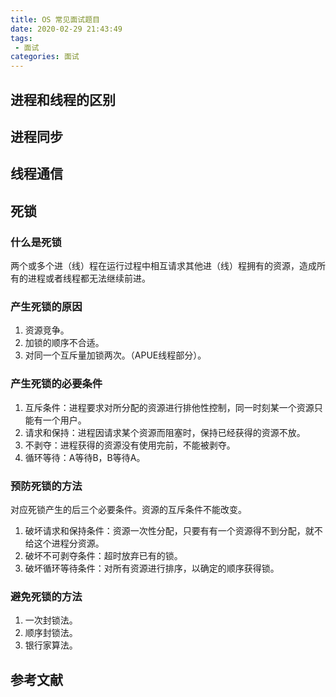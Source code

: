 ```yaml
---
title: OS 常见面试题目
date: 2020-02-29 21:43:49
tags:
 - 面试
categories: 面试
---
```


## 进程和线程的区别

## 进程同步

## 线程通信

## 死锁
### 什么是死锁
两个或多个进（线）程在运行过程中相互请求其他进（线）程拥有的资源，造成所有的进程或者线程都无法继续前进。

### 产生死锁的原因
1. 资源竞争。
2. 加锁的顺序不合适。
3. 对同一个互斥量加锁两次。（APUE线程部分）。

### 产生死锁的必要条件
1. 互斥条件：进程要求对所分配的资源进行排他性控制，同一时刻某一个资源只能有一个用户。
2. 请求和保持：进程因请求某个资源而阻塞时，保持已经获得的资源不放。
3. 不剥夺：进程获得的资源没有使用完前，不能被剥夺。
4. 循环等待：A等待B，B等待A。

### 预防死锁的方法
对应死锁产生的后三个必要条件。资源的互斥条件不能改变。
1. 破坏请求和保持条件：资源一次性分配，只要有有一个资源得不到分配，就不给这个进程分资源。
2. 破坏不可剥夺条件：超时放弃已有的锁。
3. 破坏循环等待条件：对所有资源进行排序，以确定的顺序获得锁。

### 避免死锁的方法
1. 一次封锁法。
2. 顺序封锁法。
3. 银行家算法。

## 

## 参考文献
